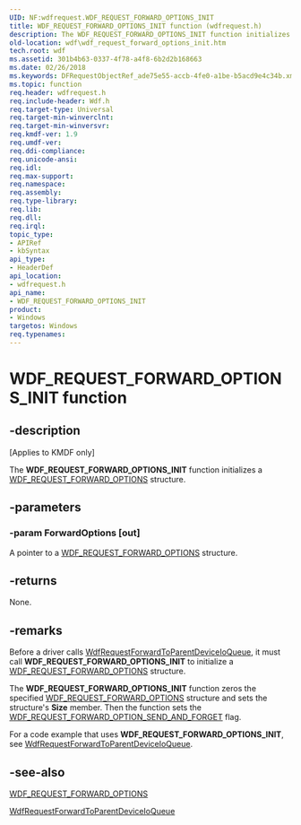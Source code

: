 ```yaml
---
UID: NF:wdfrequest.WDF_REQUEST_FORWARD_OPTIONS_INIT
title: WDF_REQUEST_FORWARD_OPTIONS_INIT function (wdfrequest.h)
description: The WDF_REQUEST_FORWARD_OPTIONS_INIT function initializes a WDF_REQUEST_FORWARD_OPTIONS structure.
old-location: wdf\wdf_request_forward_options_init.htm
tech.root: wdf
ms.assetid: 301b4b63-0337-4f78-a4f8-6b2d2b168663
ms.date: 02/26/2018
ms.keywords: DFRequestObjectRef_ade75e55-accb-4fe0-a1be-b5acd9e4c34b.xml, WDF_REQUEST_FORWARD_OPTIONS_INIT, WDF_REQUEST_FORWARD_OPTIONS_INIT function, kmdf.wdf_request_forward_options_init, wdf.wdf_request_forward_options_init, wdfrequest/WDF_REQUEST_FORWARD_OPTIONS_INIT
ms.topic: function
req.header: wdfrequest.h
req.include-header: Wdf.h
req.target-type: Universal
req.target-min-winverclnt: 
req.target-min-winversvr: 
req.kmdf-ver: 1.9
req.umdf-ver: 
req.ddi-compliance: 
req.unicode-ansi: 
req.idl: 
req.max-support: 
req.namespace: 
req.assembly: 
req.type-library: 
req.lib: 
req.dll: 
req.irql: 
topic_type:
- APIRef
- kbSyntax
api_type:
- HeaderDef
api_location:
- wdfrequest.h
api_name:
- WDF_REQUEST_FORWARD_OPTIONS_INIT
product:
- Windows
targetos: Windows
req.typenames: 
---
```


# WDF_REQUEST_FORWARD_OPTIONS_INIT function


## -description


<p class="CCE_Message">[Applies to KMDF only]</p>

The <b>WDF_REQUEST_FORWARD_OPTIONS_INIT</b> function initializes a <a href="https://docs.microsoft.com/windows-hardware/drivers/ddi/content/wdfrequest/ns-wdfrequest-_wdf_request_forward_options">WDF_REQUEST_FORWARD_OPTIONS</a> structure.


## -parameters




### -param ForwardOptions [out]

A pointer to a <a href="https://docs.microsoft.com/windows-hardware/drivers/ddi/content/wdfrequest/ns-wdfrequest-_wdf_request_forward_options">WDF_REQUEST_FORWARD_OPTIONS</a> structure.


## -returns



None.




## -remarks



Before a driver calls <a href="https://docs.microsoft.com/windows-hardware/drivers/ddi/content/wdfrequest/nf-wdfrequest-wdfrequestforwardtoparentdeviceioqueue">WdfRequestForwardToParentDeviceIoQueue</a>, it must call <b>WDF_REQUEST_FORWARD_OPTIONS_INIT</b> to initialize a <a href="https://docs.microsoft.com/windows-hardware/drivers/ddi/content/wdfrequest/ns-wdfrequest-_wdf_request_forward_options">WDF_REQUEST_FORWARD_OPTIONS</a> structure.

The <b>WDF_REQUEST_FORWARD_OPTIONS_INIT</b> function zeros the specified <a href="https://docs.microsoft.com/windows-hardware/drivers/ddi/content/wdfrequest/ns-wdfrequest-_wdf_request_forward_options">WDF_REQUEST_FORWARD_OPTIONS</a> structure and sets the structure's <b>Size</b> member. Then the function sets the <a href="https://docs.microsoft.com/windows-hardware/drivers/ddi/content/wdfrequest/ne-wdfrequest-_wdf_request_forward_options_flags">WDF_REQUEST_FORWARD_OPTION_SEND_AND_FORGET</a> flag.

For a code example that uses <b>WDF_REQUEST_FORWARD_OPTIONS_INIT</b>, see <a href="https://docs.microsoft.com/windows-hardware/drivers/ddi/content/wdfrequest/nf-wdfrequest-wdfrequestforwardtoparentdeviceioqueue">WdfRequestForwardToParentDeviceIoQueue</a>.




## -see-also




<a href="https://docs.microsoft.com/windows-hardware/drivers/ddi/content/wdfrequest/ns-wdfrequest-_wdf_request_forward_options">WDF_REQUEST_FORWARD_OPTIONS</a>



<a href="https://docs.microsoft.com/windows-hardware/drivers/ddi/content/wdfrequest/nf-wdfrequest-wdfrequestforwardtoparentdeviceioqueue">WdfRequestForwardToParentDeviceIoQueue</a>
 

 

